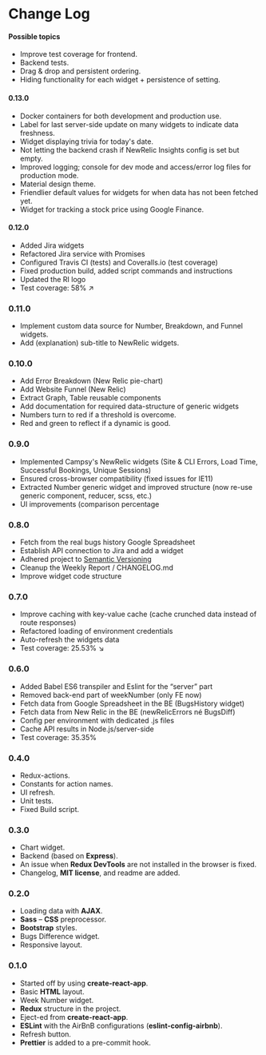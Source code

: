 # Change Log

#### Possible topics

- Improve test coverage for frontend.
- Backend tests.
- Drag & drop and persistent ordering.
- Hiding functionality for each widget + persistence of setting.

#### 0.13.0

- Docker containers for both development and production use.
- Label for last server-side update on many widgets to indicate data freshness.
- Widget displaying trivia for today's date.
- Not letting the backend crash if NewRelic Insights config is set but empty.
- Improved logging; console for dev mode and access/error log files for production mode. 
- Material design theme.
- Friendlier default values for widgets for when data has not been fetched yet.
- Widget for tracking a stock price using Google Finance. 

#### 0.12.0

- Added Jira widgets
- Refactored Jira service with Promises
- Configured Travis CI (tests) and Coveralls.io (test coverage)
- Fixed production build, added script commands and instructions
- Updated the RI logo
- Test coverage: 58% ↗

### 0.11.0

- Implement custom data source for Number, Breakdown, and Funnel widgets.
- Add (explanation) sub-title to NewRelic widgets.

### 0.10.0

- Add Error Breakdown (New Relic pie-chart)
- Add Website Funnel (New Relic)
- Extract Graph, Table reusable components
- Add documentation for required data-structure of generic widgets
- Numbers turn to red if a threshold is overcome.
- Red and green to reflect if a dynamic is good.

### 0.9.0

- Implemented Campsy's NewRelic widgets (Site & CLI Errors, Load Time, Successful Bookings, Unique Sessions)
- Ensured cross-browser compatibility (fixed issues for IE11)
- Extracted Number generic widget and improved structure (now re-use generic component, reducer, scss, etc.)
- UI improvements (comparison percentage

### 0.8.0

- Fetch from the real bugs history Google Spreadsheet
- Establish API connection to Jira and add a widget
- Adhered project to [Semantic Versioning](http://semver.org/)
- Cleanup the Weekly Report / CHANGELOG.md
- Improve widget code structure

### 0.7.0

- Improve caching with key-value cache (cache crunched data instead of route responses)
- Refactored loading of environment credentials
- Auto-refresh the widgets data
- Test coverage: 25.53% ↘

### 0.6.0

- Added Babel ES6 transpiler and Eslint for the “server” part
- Removed back-end part of weekNumber (only FE now)
- Fetch data from Google Spreadsheet in the BE (BugsHistory widget)
- Fetch data from New Relic in the BE (newRelicErrors né BugsDiff)
- Config per environment with dedicated .js files
- Cache API results in Node.js/server-side
- Test coverage: 35.35%

### 0.4.0

- Redux-actions.
- Constants for action names.
- UI refresh.
- Unit tests.
- Fixed Build script.

### 0.3.0

- Chart widget.
- Backend (based on **Express**).
- An issue when **Redux DevTools** are not installed in the browser is fixed.
- Changelog, **MIT license**, and readme are added.

### 0.2.0

- Loading data with **AJAX**.
- **Sass** – **CSS** preprocessor.
- **Bootstrap** styles.
- Bugs Difference widget.
- Responsive layout.

### 0.1.0

- Started off by using **create-react-app**.
- Basic **HTML** layout.
- Week Number widget.
- **Redux** structure in the project.
- Eject-ed from **create-react-app**.
- **ESLint** with the AirBnB configurations (**eslint-config-airbnb**).
- Refresh button.
- **Prettier** is added to a pre-commit hook.
